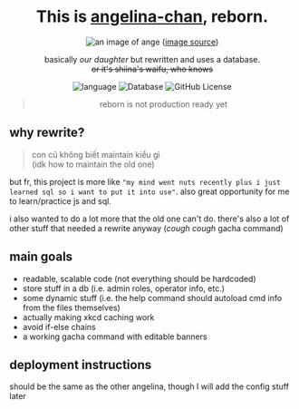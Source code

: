 <div align="center">

# This is [angelina-chan](https://github.com/SakanaKochiya/angelina-chan-sc), reborn.
![an image of ange](https://cdn.donmai.us/original/a2/64/__angelina_arknights_drawn_by_a_a_aa772__a264f7fc946092f9980eeaafb185af96.png)
([image source](https://www.pixiv.net/en/artworks/101704963))

basically *our daughter* but rewritten and uses a database.<br>
~~or it's shiina's waifu, who knows~~

![language](https://img.shields.io/badge/Language-js-orange?style=for-the-badge&logo=javascript) ![Database](https://img.shields.io/badge/Database-SQLite-blue?style=for-the-badge&logo=sqlite) ![GitHub License](https://img.shields.io/github/license/giabao06/angelina-reborn?style=for-the-badge&color=b7e892)

> reborn is not production ready yet

</div>

## why rewrite?

> con cũ không biết maintain kiểu gì<br>
> (idk how to maintain the old one)

but fr, this project is more like `"my mind went nuts recently plus i just learned sql so i want to put it into use"`. also great opportunity for me to learn/practice js and sql.

i also wanted to do a lot more that the old one can't do. there's also a lot of other stuff that needed a rewrite anyway (*cough cough* gacha command)

## main goals

- readable, scalable code (not everything should be hardcoded)
- store stuff in a db (i.e. admin roles, operator info, etc.)
- some dynamic stuff (i.e. the help command should autoload cmd info from the files themselves)
- actually making xkcd caching work
- avoid if-else chains
- a working gacha command with editable banners

## deployment instructions
should be the same as the other angelina, though I will add the config stuff later
